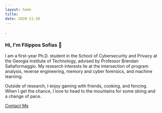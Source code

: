 ```yaml
---
layout: home
title: 
date: 2020-11-20 
---
```

.

### Hi, I'm Filippos Sofias 👋
I am a first-year Ph.D. student in the School of Cybersecurity and Privacy at the Georgia Institute of Technology, advised by Professor Brendan Saltaformaggio.
My research interests lie at the intersection of program analysis, reverse engineering, memory and cyber forensics, and machine learning.

Outside of research, I enjoy gaming with friends, cooking, and fencing. When I get the chance, I love to head to the mountains for some skiing and a change of pace.

<a href="/contact.html" class="highlighted">Contact Me</a>
